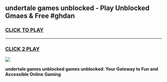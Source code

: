 
## undertale games unblocked - Play Unblocked Gmaes & Free #ghdan
<h3>
<a href="https://news.freeplayer.one?title=undertale_games_unblocked&ref=03M">CLICK TO PLAY</a></h3>
<hr>

<h3>
<a href="https://news.freeplayer.one?title=undertale_games_unblocked&ref=03M">CLICK 2 PLAY</a>
  
</h3>

<a href="https://news.freeplayer.one?title=undertale_games_unblocked&ref=03M"><img src="https://clearcache.store/games.png"></a>


**undertale games unblocked games unblocked: Your Gateway to Fun and Accessible Online Gaming**
